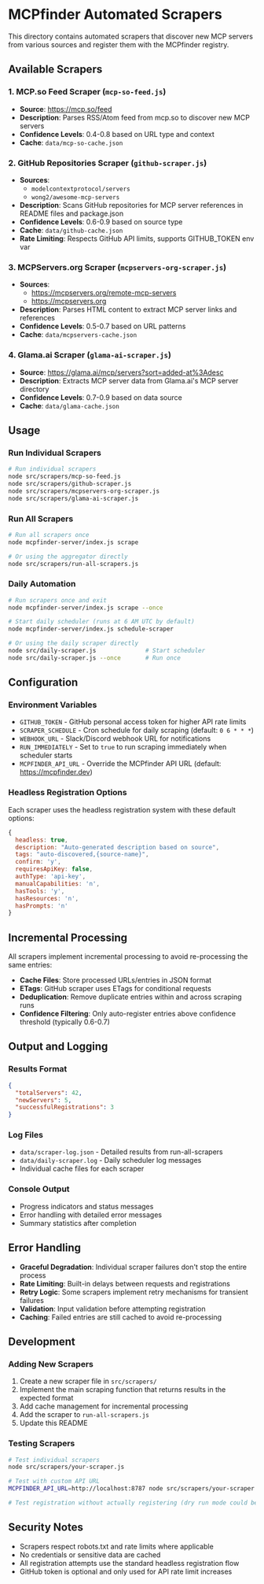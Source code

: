 # MCPfinder Automated Scrapers

This directory contains automated scrapers that discover new MCP servers from various sources and register them with the MCPfinder registry.

## Available Scrapers

### 1. MCP.so Feed Scraper (`mcp-so-feed.js`)
- **Source**: https://mcp.so/feed
- **Description**: Parses RSS/Atom feed from mcp.so to discover new MCP servers
- **Confidence Levels**: 0.4-0.8 based on URL type and context
- **Cache**: `data/mcp-so-cache.json`

### 2. GitHub Repositories Scraper (`github-scraper.js`)
- **Sources**: 
  - `modelcontextprotocol/servers`
  - `wong2/awesome-mcp-servers`
- **Description**: Scans GitHub repositories for MCP server references in README files and package.json
- **Confidence Levels**: 0.6-0.9 based on source type
- **Cache**: `data/github-cache.json`
- **Rate Limiting**: Respects GitHub API limits, supports GITHUB_TOKEN env var

### 3. MCPServers.org Scraper (`mcpservers-org-scraper.js`)
- **Sources**:
  - https://mcpservers.org/remote-mcp-servers
  - https://mcpservers.org
- **Description**: Parses HTML content to extract MCP server links and references
- **Confidence Levels**: 0.5-0.7 based on URL patterns
- **Cache**: `data/mcpservers-cache.json`

### 4. Glama.ai Scraper (`glama-ai-scraper.js`)
- **Source**: https://glama.ai/mcp/servers?sort=added-at%3Adesc
- **Description**: Extracts MCP server data from Glama.ai's MCP server directory
- **Confidence Levels**: 0.7-0.9 based on data source
- **Cache**: `data/glama-cache.json`

## Usage

### Run Individual Scrapers
```bash
# Run individual scrapers
node src/scrapers/mcp-so-feed.js
node src/scrapers/github-scraper.js
node src/scrapers/mcpservers-org-scraper.js
node src/scrapers/glama-ai-scraper.js
```

### Run All Scrapers
```bash
# Run all scrapers once
node mcpfinder-server/index.js scrape

# Or using the aggregator directly
node src/scrapers/run-all-scrapers.js
```

### Daily Automation
```bash
# Run scrapers once and exit
node mcpfinder-server/index.js scrape --once

# Start daily scheduler (runs at 6 AM UTC by default)
node mcpfinder-server/index.js schedule-scraper

# Or using the daily scraper directly
node src/daily-scraper.js              # Start scheduler
node src/daily-scraper.js --once       # Run once
```

## Configuration

### Environment Variables

- `GITHUB_TOKEN` - GitHub personal access token for higher API rate limits
- `SCRAPER_SCHEDULE` - Cron schedule for daily scraping (default: `0 6 * * *`)
- `WEBHOOK_URL` - Slack/Discord webhook URL for notifications
- `RUN_IMMEDIATELY` - Set to `true` to run scraping immediately when scheduler starts
- `MCPFINDER_API_URL` - Override the MCPfinder API URL (default: https://mcpfinder.dev)

### Headless Registration Options

Each scraper uses the headless registration system with these default options:

```javascript
{
  headless: true,
  description: "Auto-generated description based on source",
  tags: "auto-discovered,{source-name}",
  confirm: 'y',
  requiresApiKey: false,
  authType: 'api-key',
  manualCapabilities: 'n',
  hasTools: 'y',
  hasResources: 'n',
  hasPrompts: 'n'
}
```

## Incremental Processing

All scrapers implement incremental processing to avoid re-processing the same entries:

- **Cache Files**: Store processed URLs/entries in JSON format
- **ETags**: GitHub scraper uses ETags for conditional requests
- **Deduplication**: Remove duplicate entries within and across scraping runs
- **Confidence Filtering**: Only auto-register entries above confidence threshold (typically 0.6-0.7)

## Output and Logging

### Results Format
```json
{
  "totalServers": 42,
  "newServers": 5,
  "successfulRegistrations": 3
}
```

### Log Files
- `data/scraper-log.json` - Detailed results from run-all-scrapers
- `data/daily-scraper.log` - Daily scheduler log messages
- Individual cache files for each scraper

### Console Output
- Progress indicators and status messages
- Error handling with detailed error messages
- Summary statistics after completion

## Error Handling

- **Graceful Degradation**: Individual scraper failures don't stop the entire process
- **Rate Limiting**: Built-in delays between requests and registrations
- **Retry Logic**: Some scrapers implement retry mechanisms for transient failures
- **Validation**: Input validation before attempting registration
- **Caching**: Failed entries are still cached to avoid re-processing

## Development

### Adding New Scrapers

1. Create a new scraper file in `src/scrapers/`
2. Implement the main scraping function that returns results in the expected format
3. Add cache management for incremental processing
4. Add the scraper to `run-all-scrapers.js`
5. Update this README

### Testing Scrapers

```bash
# Test individual scrapers
node src/scrapers/your-scraper.js

# Test with custom API URL
MCPFINDER_API_URL=http://localhost:8787 node src/scrapers/your-scraper.js

# Test registration without actually registering (dry run mode could be added)
```

## Security Notes

- Scrapers respect robots.txt and rate limits where applicable
- No credentials or sensitive data are cached
- All registration attempts use the standard headless registration flow
- GitHub token is optional and only used for API rate limit increases